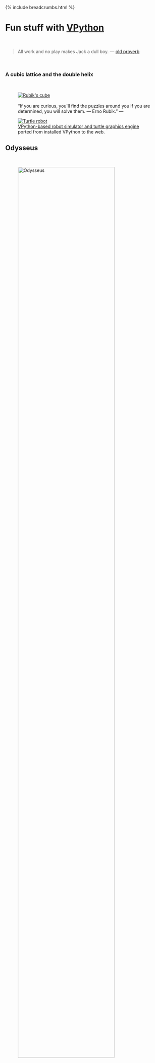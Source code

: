 {% include breadcrumbs.html %}

# Fun stuff with [VPython](https://vpython.org/) 
<div class="header_line"><br/></div>

<blockquote>
All work and no play makes Jack a dull boy. &mdash; <a href="https://en.wikipedia.org/wiki/Proverb">old proverb</a>
</blockquote><br/>

### A cubic lattice and the double helix
<div class="subsection_header_line"><br/></div>

<div class="double_image">
<figure class="left_image">
  <a href="/science/fun/rubiks_cube.html">
    <img alt="Rubik&apos;s cube" src="/science/images/rubiks_cube.png" title="Click to animate"/>
  </a>
  <figcaption><br/>“If you are curious, you'll find the puzzles around you 
  If you are determined, you will solve them. &mdash; Erno Rubik.” &mdash; </figcaption>
</figure>
<figure class="right_image">
  <a href="/science/fun/robot.html">
    <img alt="Turtle robot" src="/science/images/robot.png" title="Click to animate"/>
  </a>
  <figcaption>
  <a href="https://github.com/possibly-wrong/vturtle">VPython-based robot simulator and turtle graphics engine</a>
  ported from installed VPython to the web.
  </figcaption>
</figure>
</div>

<p style="clear: both;"></p>

## Odysseus
<div class="subsection_header_line"><br/></div>

<figure>
    <a href="/science/fun/odysseus.html">
      <img alt="Odysseus" width="85%" height="85%" src="/science/images/odysseus.png" title="Click to animate"/>
    </a>
</figure>
